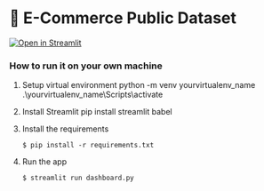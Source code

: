 # 🎈 E-Commerce Public Dataset


[![Open in Streamlit](https://static.streamlit.io/badges/streamlit_badge_black_white.svg)](https://blank-app-template.streamlit.app/)

### How to run it on your own machine

1. Setup virtual environment
   python -m venv yourvirtualenv_name
   .\yourvirtualenv_name\Scripts\activate

2. Install Streamlit
   pip install streamlit babel

3. Install the requirements

   ```
   $ pip install -r requirements.txt
   ```

4. Run the app

   ```
   $ streamlit run dashboard.py
   ```
